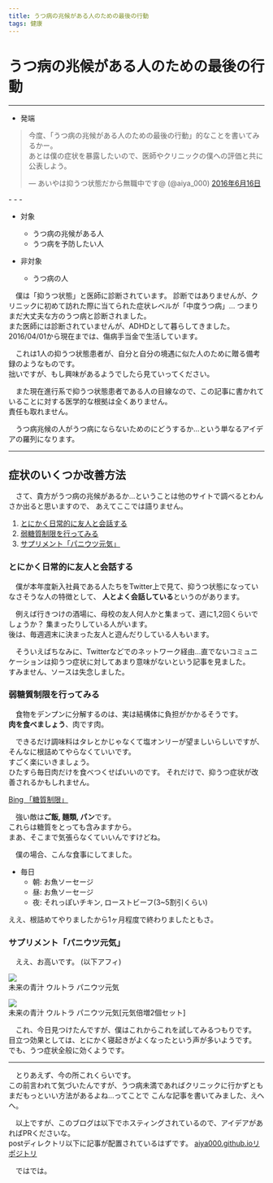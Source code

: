 ```yaml
---
title: うつ病の兆候がある人のための最後の行動
tags: 健康
---
```

# うつ病の兆候がある人のための最後の行動

- - -
* 発端

<blockquote class="twitter-tweet" data-lang="ja"><p lang="ja" dir="ltr">今度、「うつ病の兆候がある人のための最後の行動」的なことを書いてみるかー。<br>あとは僕の症状を暴露したいので、医師やクリニックの僕への評価と共に公表しよう。</p>&mdash; あいやは抑うつ状態だから無職中です@ (@aiya_000) <a href="https://twitter.com/aiya_000/status/743389401875570688">2016年6月16日</a></blockquote>
<script async src="//platform.twitter.com/widgets.js" charset="utf-8"></script>
- - -

* 対象
    - うつ病の兆候がある人
    - うつ病を予防したい人

* 非対象
    - うつ病の人


　僕は「抑うつ状態」と医師に診断されています。
診断ではありませんが、クリニックに初めて訪れた際に当てられた症状レベルが「中度うつ病」…
つまりまだ大丈夫な方のうつ病と診断されました。  
また医師には診断されていませんが、ADHDとして暮らしてきました。  
2016/04/01から現在までは、傷病手当金で生活しています。

　これは1人の抑うつ状態患者が、自分と自分の境遇に似た人のために贈る備考録のようなものです。  
拙いですが、もし興味があるようでしたら見ていってください。

　また現在進行系で抑うつ状態患者である人の目線なので、この記事に書かれていることに対する医学的な根拠は全くありません。  
責任も取れません。

　うつ病兆候の人がうつ病にならないためのにどうするか…という単なるアイデアの羅列になります。  


- - -

## 症状のいくつか改善方法

　さて、貴方がうつ病の兆候があるか…ということは他のサイトで調べるとわんさか出ると思いますので、
あえてここでは語りません。

1. [とにかく日常的に友人と会話する](#a)
2. [弱糖質制限を行ってみる](#b)
3. [サプリメント「パニウツ元気」](#paniutu)


### とにかく日常的に友人と会話する <a name="a"></a>

　僕が本年度新入社員である人たちをTwitter上で見て、抑うつ状態になっていなさそうな人の特徴として、
**人とよく会話している**というのがあります。

　例えば行きつけの酒場に、母校の友人何人かと集まって、週に1,2回くらいでしょうか？ 集まったりしている人がいます。  
後は、毎週週末に決まった友人と遊んだりしている人もいます。

　そういえばちなみに、Twitterなどでのネットワーク経由…直でないコミュニケーションは抑うつ症状に対してあまり意味がないという記事を見ました。  
すみません、ソースは失念しました。


### 弱糖質制限を行ってみる <a name="b"></a>

　食物をデンプンに分解するのは、実は結構体に負担がかかるそうです。  
**肉を食べましょう**、肉です肉。

　できるだけ調味料はタレとかじゃなくて塩オンリーが望ましいらしいですが、そんなに根詰めてやらなくていいです。  
すごく楽にいきましょう。  
ひたすら毎日肉だけを食べつくせばいいのです。 それだけで、抑うつ症状が改善されるかもしれません。

[Bing 「糖質制限」](http://www.bing.com/search?q=%E7%B3%96%E8%B3%AA%E5%88%B6%E9%99%90&qs=n&form=QBLH&pq=%E7%B3%96%E8%B3%AA%E5%88%B6%E9%99%90&sc=8-4&sp=-1&sk=&cvid=1A6FDE2EB3DA4C358ECFC2C6813FF456)

　強い敵は**ご飯, 麺類, パン**です。  
これらは糖質をとっても含みますから。  
まあ、そこまで気張らなくていいんですけどね。

　僕の場合、こんな食事にしてました。

* 毎日
    - 朝: お魚ソーセージ
    - 昼: お魚ソーセージ
    - 夜: それっぽいチキン, ローストビーフ(3~5割引くらい)

ええ、根詰めてやりましたから1ヶ月程度で終わりましたともさ。


### サプリメント「パニウツ元気」 <a name="paniutu"></a>

　ええ、お高いです。 (以下アフィ)

[![](http://ws-fe.amazon-adsystem.com/widgets/q?_encoding=UTF8&ASIN=B0087N08C2&Format=_SL110_&ID=AsinImage&MarketPlace=JP&ServiceVersion=20070822&WS=1&tag=aiya000-22)](http://www.amazon.co.jp/gp/product/B0087N08C2/ref=as_li_qf_sp_asin_il?ie=UTF8&camp=247&creative=1211&creativeASIN=B0087N08C2&linkCode=as2&tag=aiya000-22)  
未来の青汁 ウルトラ パニウツ元気

[![](http://ws-fe.amazon-adsystem.com/widgets/q?_encoding=UTF8&ASIN=B00S9CVFE6&Format=_SL110_&ID=AsinImage&MarketPlace=JP&ServiceVersion=20070822&WS=1&tag=aiya000-22)](http://www.amazon.co.jp/gp/product/B00S9CVFE6/ref=as_li_qf_sp_asin_il?ie=UTF8&camp=247&creative=1211&creativeASIN=B00S9CVFE6&linkCode=as2&tag=aiya000-22)  
未来の青汁 ウルトラ パニウツ元気[元気倍増2個セット]

　これ、今日見つけたんですが、僕はこれからこれを試してみるつもりです。  
目立つ効果としては、とにかく寝起きがよくなったという声が多いようです。  
でも、うつ症状全般に効くようです。


- - -

　とりあえず、今の所これくらいです。  
この前言われて気づいたんですが、うつ病未満であればクリニックに行かずともまだもっといい方法があるよね…ってことで
こんな記事を書いてみました、えへへ。

　以上ですが、このブログは以下でホスティングされているので、アイデアがあればPRくださいな。  
postディレクトリ以下に記事が配置されているはずです。
[aiya000.github.ioリポジトリ](https://github.com/aiya000/aiya000.github.io/tree/develop)

　ではでは。
